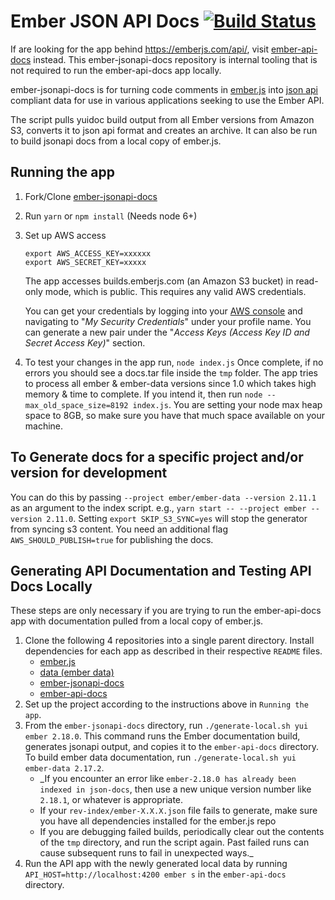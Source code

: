 # Ember JSON API Docs [![Build Status](https://travis-ci.org/ember-learn/ember-jsonapi-docs.svg?branch=master)](https://travis-ci.org/ember-learn/ember-jsonapi-docs)

If are looking for the app behind https://emberjs.com/api/, visit 
[ember-api-docs](https://github.com/ember-learn/ember-api-docs) instead. This ember-jsonapi-docs
repository is internal tooling that is not required to run the ember-api-docs app locally.

ember-jsonapi-docs is for turning code comments in [ember.js](https://github.com/emberjs/ember.js) into
[json api](http://jsonapi.org/) compliant data for use in various applications seeking to use the Ember API.

The script pulls yuidoc build output from all Ember versions from Amazon S3, converts it to json api format and creates an archive. It can also be run to build jsonapi docs from a local copy of ember.js.

## Running the app

1. Fork/Clone [ember-jsonapi-docs](https://github.com/ember-learn/ember-jsonapi-docs)
1. Run `yarn` or `npm install` (Needs node 6+)
1. Set up AWS access
    ```shell
    export AWS_ACCESS_KEY=xxxxxx
    export AWS_SECRET_KEY=xxxxx
    ```
    The app accesses builds.emberjs.com (an Amazon S3 bucket) in read-only mode, which is public. This requires any valid AWS credentials.

    You can get your credentials by logging into your [AWS console](https://console.aws.amazon.com) and navigating to "_My Security Credentials_" under your profile name. You can generate a new pair under the "_Access Keys (Access Key ID and Secret Access Key)_" section.
1. To test your changes in the app run,
   ```node index.js```
   Once complete, if no errors you should see a docs.tar file inside the `tmp` folder. The app tries to process all
   ember & ember-data versions since 1.0 which takes high memory & time to complete. If you intend it, then run `node --max_old_space_size=8192 index.js`.
   You are setting your node max heap space to 8GB, so make sure you have that much space available on your machine.


## To Generate docs for a specific project and/or version for development

You can do this by passing `--project ember/ember-data --version 2.11.1` as an argument to the index script. e.g., `yarn start -- --project ember --version 2.11.0`.
Setting `export SKIP_S3_SYNC=yes` will stop the generator from syncing s3 content. You need an additional flag `AWS_SHOULD_PUBLISH=true` for publishing the docs.

## Generating API Documentation and Testing API Docs Locally

These steps are only necessary if you are trying to run the ember-api-docs
app with documentation pulled from a local copy of ember.js.

1. Clone the following 4 repositories into a single parent directory. Install dependencies for each app as described in their respective `README` files.
   - [ember.js](https://github.com/emberjs/ember.js)
   - [data (ember data)](https://github.com/emberjs/data)
   - [ember-jsonapi-docs](https://github.com/ember-learn/ember-jsonapi-docs)
   - [ember-api-docs](https://github.com/ember-learn/ember-api-docs)
1. Set up the project according to the instructions above in `Running the app`.
1. From the `ember-jsonapi-docs` directory, run `./generate-local.sh yui ember 2.18.0`. This command runs the Ember documentation build, generates jsonapi output, and copies it to the `ember-api-docs` directory. To build ember data documentation, run `./generate-local.sh yui ember-data 2.17.2`.
   - _If you encounter an error like `ember-2.18.0 has already been indexed in json-docs`, then use a new unique version number like `2.18.1`, or whatever is appropriate. 
   - If your `rev-index/ember-X.X.X.json` file fails to generate, make sure you have all dependencies installed for the ember.js repo 
   - If you are debugging failed builds, periodically clear out the contents of the `tmp` directory, and run the script again. Past failed runs can cause subsequent runs to fail in unexpected ways._ 
1. Run the API app with the newly generated local data by running `API_HOST=http://localhost:4200 ember s` in the `ember-api-docs` directory.

